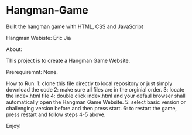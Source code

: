 # Hangman-Game
Built the hangman game with HTML, CSS and JavaScript

Hangman Webiste:  Eric Jia

About:

This project is to create a Hangman Game Website.

Prerequiremnt: None.

How to Run: 
1: clone this file directly to local repository or just simply download the code 
2: make sure all files are in the orginial order. 
3: locate the index.html file 
4: double click index.html and your defaul browser shall automatically open the Hangman Game Website. 
5: select basic version or challenging version before and then press start.
6: to restart the game, press restart and follow steps 4-5 above. 

Enjoy!